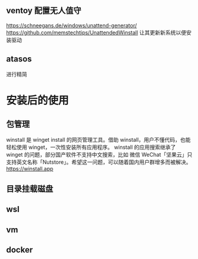 ## ventoy 配置无人值守 
https://schneegans.de/windows/unattend-generator/
https://github.com/memstechtips/UnattendedWinstall
让其更新新系统以便安装驱动
## atasos
进行精简
# 安装后的使用
## 包管理
winstall 是 winget install 的网页管理工具。借助 winstall，用户不懂代码，也能轻松使用 winget，一次性安装所有应用程序。
winstall 的应用搜索继承了 winget 的问题，部分国产软件不支持中文搜索，比如 微信 WeChat「坚果云」只支持英文名称「Nutstore」。希望这一问题，可以随着国内用户群增多而被解决。
https://winstall.app
## 目录挂载磁盘
## wsl
## vm
## docker



